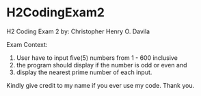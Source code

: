 # H2CodingExam2
H2 Coding Exam 2 by: Christopher Henry O. Davila

Exam Context:
1. User have to input five(5) numbers from 1 - 600 inclusive
2. the program should display if the number is odd or even and
3. display the nearest prime number of each input. 

Kindly give credit to my name if you ever use my code. Thank you.
